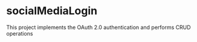 # socialMediaLogin
This project implements the OAuth 2.0 authentication and performs CRUD operations

